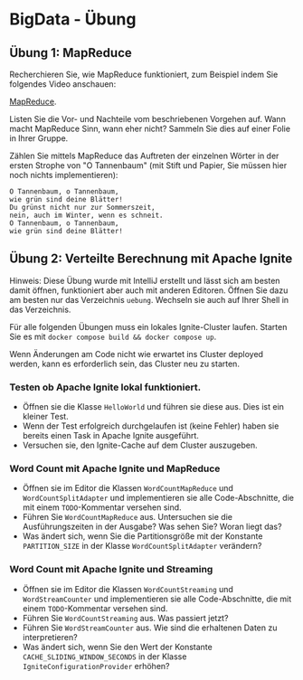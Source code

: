 # BigData - Übung

## Übung 1: MapReduce

Recherchieren Sie, wie MapReduce funktioniert, zum Beispiel indem Sie folgendes Video anschauen:

[MapReduce](https://www.youtube.com/watch?v=cvhKoniK5Uo).

Listen Sie die Vor- und Nachteile vom beschriebenen Vorgehen auf. Wann macht MapReduce Sinn, wann eher nicht?
Sammeln Sie dies auf einer Folie in Ihrer Gruppe.

Zählen Sie mittels MapReduce das Auftreten der einzelnen Wörter in der ersten Strophe von "O Tannenbaum"
(mit Stift und Papier, Sie müssen hier noch nichts implementieren):

```
O Tannenbaum, o Tannenbaum,
wie grün sind deine Blätter!
Du grünst nicht nur zur Sommerszeit,
nein, auch im Winter, wenn es schneit.
O Tannenbaum, o Tannenbaum,
wie grün sind deine Blätter!
```

## Übung 2: Verteilte Berechnung mit Apache Ignite

Hinweis: Diese Übung wurde mit IntelliJ erstellt und lässt sich am besten damit öffnen, funktioniert aber auch mit anderen Editoren. 
Öffnen Sie dazu am besten nur das Verzeichnis `uebung`. Wechseln sie auch auf Ihrer Shell in das Verzeichnis.

Für alle folgenden Übungen muss ein lokales Ignite-Cluster laufen. Starten Sie es mit `docker compose build && docker compose up`.

Wenn Änderungen am Code nicht wie erwartet ins Cluster deployed werden, kann es erforderlich sein, das Cluster neu zu starten.

### Testen ob Apache Ignite lokal funktioniert.

* Öffnen sie die Klasse `HelloWorld` und führen sie diese aus. Dies ist ein kleiner Test.
* Wenn der Test erfolgreich durchgelaufen ist (keine Fehler) haben sie bereits einen Task in Apache Ignite ausgeführt. 
* Versuchen sie, den Ignite-Cache auf dem Cluster auszugeben.

### Word Count mit Apache Ignite und MapReduce

* Öffnen sie im Editor die Klassen `WordCountMapReduce` und `WordCountSplitAdapter` und implementieren sie alle Code-Abschnitte, die mit einem `TODO`-Kommentar versehen sind.
* Führen Sie `WordCountMapReduce` aus. Untersuchen sie die Ausführungszeiten in der Ausgabe? Was sehen Sie? Woran liegt das?
* Was ändert sich, wenn Sie die Partitionsgröße mit der Konstante `PARTITION_SIZE` in der Klasse `WordCountSplitAdapter` verändern?

### Word Count mit Apache Ignite und Streaming

* Öffnen sie im Editor die Klassen `WordCountStreaming` und `WordStreamCounter` und implementieren sie alle Code-Abschnitte, die mit einem `TODO`-Kommentar versehen sind.
* Führen Sie `WordCountStreaming` aus. Was passiert jetzt?
* Führen Sie `WordStreamCounter` aus. Wie sind die erhaltenen Daten zu interpretieren?
* Was ändert sich, wenn Sie den Wert der Konstante `CACHE_SLIDING_WINDOW_SECONDS` in der Klasse `IgniteConfigurationProvider` erhöhen? 
